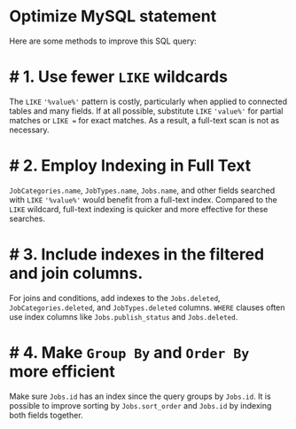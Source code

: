 # Optimize MySQL statement
Here are some methods to improve this SQL query:

# # 1. Use fewer `LIKE` wildcards

The `LIKE` `'%value%'` pattern is costly, particularly when applied to connected tables and many fields. If at all possible, substitute `LIKE` `'value%'` for partial matches or `LIKE =` for exact matches. As a result, a full-text scan is not as necessary.

# # 2. Employ Indexing in Full Text

`JobCategories.name`, `JobTypes.name`, `Jobs.name`, and other fields searched with `LIKE` `'%value%'` would benefit from a full-text index. Compared to the `LIKE` wildcard, full-text indexing is quicker and more effective for these searches.

# # 3. Include indexes in the filtered and join columns.

For joins and conditions, add indexes to the `Jobs.deleted`, `JobCategories.deleted`, and `JobTypes.deleted` columns.
`WHERE` clauses often use index columns like `Jobs.publish_status` and `Jobs.deleted`.

# # 4. Make `Group By` and `Order By` more efficient

Make sure `Jobs.id` has an index since the query groups by `Jobs.id`.
It is possible to improve sorting by `Jobs.sort_order` and `Jobs.id` by indexing both fields together.